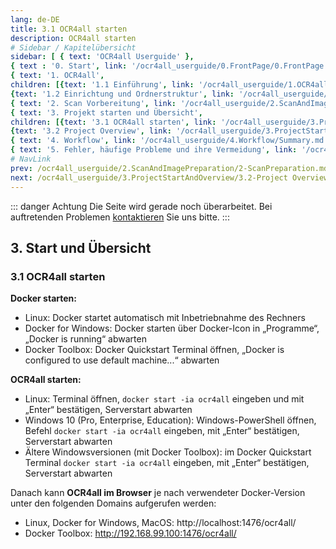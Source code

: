 ```yaml
---
lang: de-DE
title: 3.1 OCR4all starten
description: OCR4all starten
# Sidebar / Kapitelübersicht
sidebar: [ { text: 'OCR4all Userguide' },
{ text : '0. Start', link: '/ocr4all_userguide/0.FrontPage/0.FrontPage.md' }, 
{ text: '1. OCR4all', 
children: [{text: '1.1 Einführung', link: '/ocr4all_userguide/1.OCR4all/1.1_Introduction.md'}, 
{text: '1.2 Einrichtung und Ordnerstruktur', link: '/ocr4all_userguide/1.OCR4all/1.2_Set up and folder structure.md'}]}, 
{ text: '2. Scan Vorbereitung', link: '/ocr4all_userguide/2.ScanAndImagePreparation/2-ScanPreparation.md', }, 
{ text: '3. Projekt starten und Übersicht', 
children: [{text: '3.1 OCR4all starten', link: '/ocr4all_userguide/3.ProjectStartAndOverview/3.1-Getting started.md'}, 
{text: '3.2 Project Overview', link: '/ocr4all_userguide/3.ProjectStartAndOverview/3.2-Project Overview.md'}]}, 
{ text: '4. Workflow', link: '/ocr4all_userguide/4.Workflow/Summary.md', }, 
{ text: '5. Fehler, häufige Probleme und ihre Vermeidung', link: '/ocr4all_userguide/5.Errors/5-Errors-Problems.md', }]
# NavLink
prev: /ocr4all_userguide/2.ScanAndImagePreparation/2-ScanPreparation.md
next: /ocr4all_userguide/3.ProjectStartAndOverview/3.2-Project Overview.md
---
```

::: danger Achtung 
Die Seite wird gerade noch überarbeitet.
Bei auftretenden Problemen [kontaktieren](mailto:florian.langhanki@uni-wuerzburg.de) Sie uns bitte.
:::
## 3.	Start und Übersicht

### 3.1	OCR4all starten

**Docker starten:**
- Linux: Docker startet automatisch mit Inbetriebnahme des Rechners
- Docker for Windows: Docker starten über Docker-Icon in „Programme“, „Docker is running“ abwarten
- Docker Toolbox: Docker Quickstart Terminal öffnen, „Docker is configured to use default machine...“ abwarten

**OCR4all starten:**
- Linux: Terminal öffnen, `docker start -ia ocr4all` eingeben und mit „Enter“ bestätigen, Serverstart abwarten
- Windows 10 (Pro, Enterprise, Education): Windows-PowerShell  öffnen,  Befehl `docker start -ia ocr4all` eingeben, mit „Enter“ bestätigen, Serverstart abwarten
- Ältere Windowsversionen (mit Docker Toolbox): im Docker Quickstart Terminal `docker start -ia ocr4all` eingeben, mit „Enter“ bestätigen, Serverstart abwarten

Danach kann **OCR4all im Browser** je nach verwendeter Docker-Version unter den folgenden Domains aufgerufen werden:
- Linux, Docker for Windows, MacOS: http://localhost:1476/ocr4all/
- Docker Toolbox: http://192.168.99.100:1476/ocr4all/
